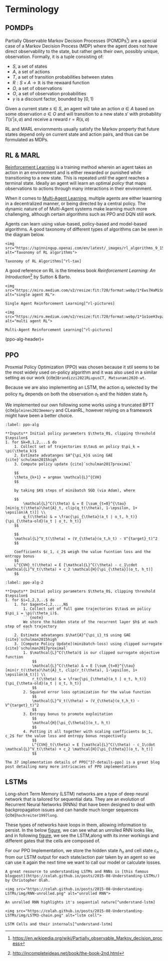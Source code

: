 # Terminology

## POMDPs

Partially Observable Markov Decision Processes (POMDPs[^POMDPs]) are a special case of a Markov Decision Process (MDP) where the agent does not have direct observability to the state, but rather gets their own, possibly unique, observation. Formally, it is a tuple consisting of:
- $S$, a set of states
- $A$, a set of actions
- $T$, a set of transition probabilities between states
- $R: S \times A \rightarrow \mathbb{R}$ is the rewaard function
- $\Omega$, a set of observations
- $O$, a set of observation probabilities
- $\gamma$ is a discount factor, bounded by $[0,1)$

Given a current state $s \in S$, an agent will take an action $a \in A$ based on some observation $o \in O$ and will transition to a new state $s'$ with probability $T(s'|s,a)$ and receive a reward $r = R(s,a)$

RL and MARL enviornments usually satisfy the Markov property that future states depend only on current state and action pairs, and thus can be formulated as MDPs.

## RL \& MARL

[Reinforcement Learning](Single-RL) is a training method wherein an agent takes an action in an environment and is either rewarded or punished while transitioning to a new state. This is repeated until the agent reaches a terminal state. Ideally an agent will learn an optimal *policy* that maps observations to actions through many interactions in their environment. 

When it comes to [Multi-Agent Learning](Multi-Agent-RL), multiple agents are either leaarning in a decentralized manner, or being directed by a central policy. The dynamic nature of of Multi-Agent systems make learning much more challenging, although certain algorithms such as PPO and DQN still work.

Agents can learn using value-based, policy-based and model-based algorithms. A good taxonomy of different types of algorithms can be seen in the diagram below.

```{figure-md} RL-Taxonomy
<img src="https://spinningup.openai.com/en/latest/_images/rl_algorithms_9_15.svg" alt="Taxonomy of RL algorithms">

Taxonomy of RL Algorithms[^rl-tax]
```

A good reference on RL is the timeless book *Reinforcement Learning: An Introduction*[^Sutton-Barto-Book] by Sutton & Barto.

```{figure-md} Single-RL
<img src="https://miro.medium.com/v2/resize:fit:720/format:webp/1*Ews7HaMiSn2l8r70eeIszQ.png" alt="single agent RL">

Single Agent Reinforcement Learning[^rl-pictures]
```
```{figure-md} Multi-Agent-RL
<img src="https://miro.medium.com/v2/resize:fit:720/format:webp/1*1o1oeH3vpzsfJukLbFsekw.png" alt="multi agent RL">

Multi-Agent Reinforcement Learning[^rl-pictures]
```

(ppo-alg-header)=
## PPO

Proxmial Policy Optimization (PPO) was chosen because it stil seems to be the most widely used on-policy algorithm and it was also used in a similar setting as our work {cite}`Brandizzi2021RLupusCT, Matsunami2020-wt`.

Because we are also implementing an LSTM, the action $a_t$ selected by the policy $\pi_{\theta}$ depends on both the observation $o_t$ and the hidden state $h_t$.

We implemented our own following some works using a truncated BPTT {cite}`pleines2023memory` and CLeanRL, however relying on a framework might have been a better choice.

```{prf:algorithm} Proximal Policy Optimization w/ Clipped Surrogate
:label: ppo-alg

**Inputs** Initial policy parameters $\theta_0$, clipping threshold $\epsilon$
1. for $k=0,1,2,...$ do
    1. Collect set of trajectories $\tau$ on policy $\pi_k = \pi(\theta_k)$
    2. Estimate advatanges $A^{\pi_k}$ using GAE {cite}`schulman2015high`
    3. Compute policy update {cite}`schulman2017proximal`

    $$
    \theta_{k+1} = argmax \mathcal{L}^{CVH} 
    $$

    by taking $K$ steps of minibatch SGD (via Adam), where

    $$
        \mathcal{L}^C(\theta) & = E [\sum_{t=0}^{\tau}[min(q_t(\theta)\hat{A}_t, clip(q_t(\theta), 1-\epsilon, 1+ \epsilon)A_t)]] \\
        q_t(\theta) & = \frac{\pi_{\theta}(a_t | o_t, h_t)}{\pi_{\theta-old}(a_t | o_t, h_t)}
    $$
    
    $$
    \mathcal{L}^V_t(\theta) = (V_{\theta}(o_t,h_t) - V^{target}_t)^2
    $$

    Coefficients $c_1, c_2$ weigh the value fucntion loss and the entropy bonus
    $$
    L^{CVH}_t(\theta) = E [\mathcal{L}^C(\theta) - c_1\cdot \mathcal{L}^V_t(\theta) + c_2 \mathcal{H}[\pi_{\theta}](o_t, h_t)]
    $$

```

```{prf:algorithm} Proximal Policy Optimization w/ Clipped Surrogate
:label: ppo-alg-2

**Inputs** Initial policy parameters $\theta_0$, clipping threshold $\epsilon$
1. for $i=1,2,3,..$ do
    1. for $agent=1,2,...,N$
        1. Collect set of full game trajectories $\tau$ on policy $\pi_i = \pi(\theta_i)$. 
        ```{note}
        We store the hidden state of the recurrent layer $h$ at each step of each trajectory
        ```
    2. Estimate advatanges $\hat{A}^{\pi_i}_t$ using GAE {cite}`schulman2015high`
    3. [Compute Policy Update](minibatch-loss) using clipped surrogate {cite}`schulman2017proximal`
        1. $\mathcal{L}^C(\theta)$ is our clipped surrogate objective function
            $$
            \mathcal{L}^C(\theta) & = E [\sum_{t=0}^{\tau}[min(r_t(\theta)\hat{A}_t, clip(r_t(\theta), 1-\epsilon, 1+ \epsilon)A_t)]] \\
            r_t(\theta) & = \frac{\pi_{\theta}(a_t | o_t, h_t)}{\pi_{\theta-old}(a_t | o_t, h_t)}
            $$
        2. Squared error loss optimization for the value function
            $$
            \mathcal{L}^V_t(\theta) = (V_{\theta}(o_t,h_t) - V^{target}_t)^2
            $$
        3. Entropy bonus to promote exploitation
            $$
            \mathcal{H}[\pi_{\theta}](o_t, h_t)
            $$
        4. Putting it all together with scaling coefficients $c_1, c_2$ for the value loss and entropy bonus respectively
            $$
            L^{CVH}_t(\theta) = E [\mathcal{L}^C(\theta) - c_1\cdot \mathcal{L}^V_t(\theta) + c_2 \mathcal{H}[\pi_{\theta}](o_t, h_t)]
            $$
```


```{note}
The 37 implementation details of PPO[^37-details-ppo] is a great blog post detailing many more intricacies of PPO implementations
```

## LSTMs

Long-short Term Memory (LSTM) networks are a type of deep neural network that is tailored for sequential data. They are an evolution of Recurrent Neural Networks (RNNs) that have been designed to deal with backpropagation issues and can handle much longer sequences {cite}`hochreiter1997long`.

These types of networks have loops in them, allowing information  to persist. In the below [figure](Unrolled-RNN), we can see what an unrolled RNN looks like, and in following [figure](LSTM-Internal-Cell), we see the LSTM,along with its inner workings and different gates that the cells are composed of.

For our PPO Implementation, we store the hidden state $h_n$ and cell state $c_n$ from our LSTM output for each state/action pair taken by an agent so we can use it again the next time we want to call our model or calculate losses.

```{note}
A great resource to understanding LSTMs and RNNs is [this famous blogpost](https://colah.github.io/posts/2015-08-Understanding-LSTMs/) by Christopher Olah.
```

```{figure-md} Unrolled-RNN
<img src="https://colah.github.io/posts/2015-08-Understanding-LSTMs/img/RNN-unrolled.png" alt="unrolled RNN">

An unrolled RNN highlights it's sequential nature[^understand-lstm]
```

```{figure-md} LSTM-Internal-Cell
<img src="https://colah.github.io/posts/2015-08-Understanding-LSTMs/img/LSTM3-chain.png" alt="lstm cell">

LSTM Cells and their internals[^understand-lstm]
```



[^37-details-ppo]:https://iclr-blog-track.github.io/2022/03/25/ppo-implementation-details/
[^POMDPs]:https://en.wikipedia.org/wiki/Partially_observable_Markov_decision_process
[^Sutton-Barto-Book]:http://incompleteideas.net/book/the-book-2nd.html
[^rl-pictures]:https://towardsdatascience.com/multi-agent-deep-reinforcement-learning-in-15-lines-of-code-using-pettingzoo-e0b963c0820b
[^rl-tax]:https://spinningup.openai.com/en/latest/spinningup/rl_intro2.html
[^understand-lstm]:https://colah.github.io/posts/2015-08-Understanding-LSTMs/